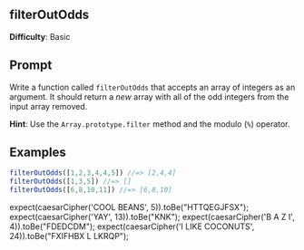 ## filterOutOdds

**Difficulty**: Basic 

## Prompt 

Write a function called `filterOutOdds` that accepts an array of integers as an argument. It should return a *new* array with all of the odd integers from the input array removed.

**Hint**: Use the `Array.prototype.filter` method and the modulo (`%`) operator.

## Examples 

```js
filterOutOdds([1,2,3,4,4,5]) //=> [2,4,4]
filterOutOdds([1,3,5]) //=> []
filterOutOdds([6,8,10,11]) //=> [6,8,10]
```



expect(caesarCipher('COOL BEANS', 5)).toBe("HTTQEGJFSX");
expect(caesarCipher('YAY', 13)).toBe("KNK");
expect(caesarCipher('B A Z I', 4)).toBe("FDEDCDM");
expect(caesarCipher('I LIKE COCONUTS', 24)).toBe("FXIFHBX L LKRQP");